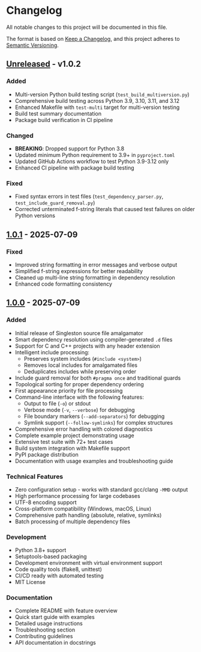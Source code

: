 # Changelog

All notable changes to this project will be documented in this file.

The format is based on [Keep a Changelog](https://keepachangelog.com/en/1.0.0/),
and this project adheres to [Semantic Versioning](https://semver.org/spec/v2.0.0.html).

## [Unreleased] - v1.0.2

### Added
- Multi-version Python build testing script (`test_build_multiversion.py`)
- Comprehensive build testing across Python 3.9, 3.10, 3.11, and 3.12
- Enhanced Makefile with `test-multi` target for multi-version testing
- Build test summary documentation
- Package build verification in CI pipeline

### Changed
- **BREAKING**: Dropped support for Python 3.8
- Updated minimum Python requirement to 3.9+ in `pyproject.toml`
- Updated GitHub Actions workflow to test Python 3.9-3.12 only
- Enhanced CI pipeline with package build testing

### Fixed
- Fixed syntax errors in test files (`test_dependency_parser.py`, `test_include_guard_removal.py`)
- Corrected unterminated f-string literals that caused test failures on older Python versions

## [1.0.1] - 2025-07-09

### Fixed
- Improved string formatting in error messages and verbose output
- Simplified f-string expressions for better readability
- Cleaned up multi-line string formatting in dependency resolution
- Enhanced code formatting consistency

## [1.0.0] - 2025-07-09

### Added
- Initial release of Singleston source file amalgamator
- Smart dependency resolution using compiler-generated `.d` files
- Support for C and C++ projects with any header extension
- Intelligent include processing:
  - Preserves system includes (`#include <system>`)
  - Removes local includes for amalgamated files
  - Deduplicates includes while preserving order
- Include guard removal for both `#pragma once` and traditional guards
- Topological sorting for proper dependency ordering
- First appearance priority for file processing
- Command-line interface with the following features:
  - Output to file (`-o`) or stdout
  - Verbose mode (`-v`, `--verbose`) for debugging
  - File boundary markers (`--add-separators`) for debugging
  - Symlink support (`--follow-symlinks`) for complex structures
- Comprehensive error handling with colored diagnostics
- Complete example project demonstrating usage
- Extensive test suite with 72+ test cases
- Build system integration with Makefile support
- PyPI package distribution
- Documentation with usage examples and troubleshooting guide

### Technical Features
- Zero configuration setup - works with standard gcc/clang `-MMD` output
- High performance processing for large codebases
- UTF-8 encoding support
- Cross-platform compatibility (Windows, macOS, Linux)
- Comprehensive path handling (absolute, relative, symlinks)
- Batch processing of multiple dependency files

### Development
- Python 3.8+ support
- Setuptools-based packaging
- Development environment with virtual environment support
- Code quality tools (flake8, unittest)
- CI/CD ready with automated testing
- MIT License

### Documentation
- Complete README with feature overview
- Quick start guide with examples
- Detailed usage instructions
- Troubleshooting section
- Contributing guidelines
- API documentation in docstrings

[Unreleased]: https://github.com/ChuOkupai/singleston/compare/v1.0.1...HEAD
[1.0.1]: https://github.com/ChuOkupai/singleston/releases/tag/v1.0.1
[1.0.0]: https://github.com/ChuOkupai/singleston/releases/tag/v1.0.0
